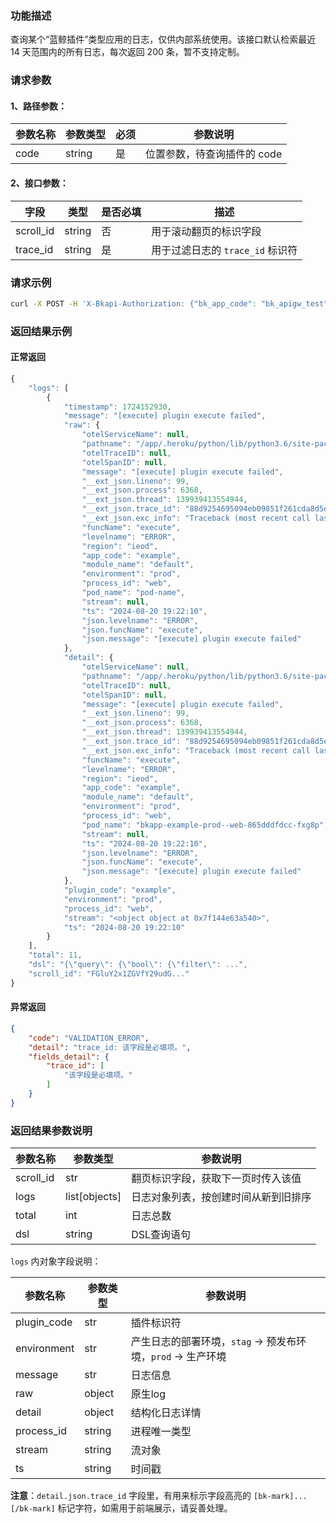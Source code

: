 ### 功能描述
查询某个“蓝鲸插件”类型应用的日志，仅供内部系统使用。该接口默认检索最近 14 天范围内的所有日志，每次返回 200 条，暂不支持定制。

### 请求参数

#### 1、路径参数：
|   参数名称   |    参数类型  |  必须  |     参数说明     |
| ------------ | ------------ | ------ | ---------------- |
| code | string | 是 | 位置参数，待查询插件的 code |

#### 2、接口参数：
| 字段 |   类型 |  是否必填 | 描述 |
| ------ | ------ | ------ | ------ |
| scroll_id | string | 否 | 用于滚动翻页的标识字段 |
| trace_id | string | 是 | 用于过滤日志的 `trace_id` 标识符 |

### 请求示例
```bash
curl -X POST -H 'X-Bkapi-Authorization: {"bk_app_code": "bk_apigw_test", "bk_app_secret": "***"}' --insecure 'https://bkapi.example.com/api/bkpaas3/prod/system/bk_plugins/appid1/logs/?trace_id=1111'
```

### 返回结果示例
#### 正常返回
```javascript
{
    "logs": [
        {
            "timestamp": 1724152930,
            "message": "[execute] plugin execute failed",
            "raw": {
                "otelServiceName": null,
                "pathname": "/app/.heroku/python/lib/python3.6/site-packages/bk_plugin_framework/runtime/executor.py",
                "otelTraceID": null,
                "otelSpanID": null,
                "message": "[execute] plugin execute failed",
                "__ext_json.lineno": 99,
                "__ext_json.process": 6368,
                "__ext_json.thread": 139939413554944,
                "__ext_json.trace_id": "88d9254695094eb09851f261cda8d5e6",
                "__ext_json.exc_info": "Traceback (most recent call last):\n  File ...",
                "funcName": "execute",
                "levelname": "ERROR",
                "region": "ieod",
                "app_code": "example",
                "module_name": "default",
                "environment": "prod",
                "process_id": "web",
                "pod_name": "pod-name",
                "stream": null,
                "ts": "2024-08-20 19:22:10",
                "json.levelname": "ERROR",
                "json.funcName": "execute",
                "json.message": "[execute] plugin execute failed"
            },
            "detail": {
                "otelServiceName": null,
                "pathname": "/app/.heroku/python/lib/python3.6/site-packages/bk_plugin_framework/runtime/executor.py",
                "otelTraceID": null,
                "otelSpanID": null,
                "message": "[execute] plugin execute failed",
                "__ext_json.lineno": 99,
                "__ext_json.process": 6368,
                "__ext_json.thread": 139939413554944,
                "__ext_json.trace_id": "88d9254695094eb09851f261cda8d5e6",
                "__ext_json.exc_info": "Traceback (most recent call last):\n ...",
                "funcName": "execute",
                "levelname": "ERROR",
                "region": "ieod",
                "app_code": "example",
                "module_name": "default",
                "environment": "prod",
                "process_id": "web",
                "pod_name": "bkapp-example-prod--web-865dddfdcc-fxg8p",
                "stream": null,
                "ts": "2024-08-20 19:22:10",
                "json.levelname": "ERROR",
                "json.funcName": "execute",
                "json.message": "[execute] plugin execute failed"
            },
            "plugin_code": "example",
            "environment": "prod",
            "process_id": "web",
            "stream": "<object object at 0x7f144e63a540>",
            "ts": "2024-08-20 19:22:10"
        }
    ],
    "total": 11,
    "dsl": "{\"query\": {\"bool\": {\"filter\": ...",
    "scroll_id": "FGluY2x1ZGVfY29udG..."
}
```

#### 异常返回
```json
{
    "code": "VALIDATION_ERROR",
    "detail": "trace_id: 该字段是必填项。",
    "fields_detail": {
        "trace_id": [
            "该字段是必填项。"
        ]
    }
}
```

### 返回结果参数说明
|   参数名称   |  参数类型  |           参数说明             |
| ------------ | ---------- | ------------------------------ |
|  scroll_id    | str | 翻页标识字段，获取下一页时传入该值 |
|  logs         | list[objects] | 日志对象列表，按创建时间从新到旧排序 |
|  total        | int | 日志总数 |
| dsl           | string         | DSL查询语句 |

`logs` 内对象字段说明：

|   参数名称   |  参数类型  |           参数说明             |
| ------------ | ---------- | ------------------------------ |
|  plugin_code | str | 插件标识符 |
|  environment | str | 产生日志的部署环境，`stag` -> 预发布环境，`prod` -> 生产环境 |
|  message       | str | 日志信息 |
| raw            | object         | 原生log  |
|  detail        | object         | 结构化日志详情 |
| process_id     | string         | 进程唯一类型  |
| stream         | string         | 流对象 |
| ts             | string         | 时间戳 |

**注意**：`detail.json.trace_id` 字段里，有用来标示字段高亮的 `[bk-mark]...[/bk-mark]` 标记字符，如需用于前端展示，请妥善处理。